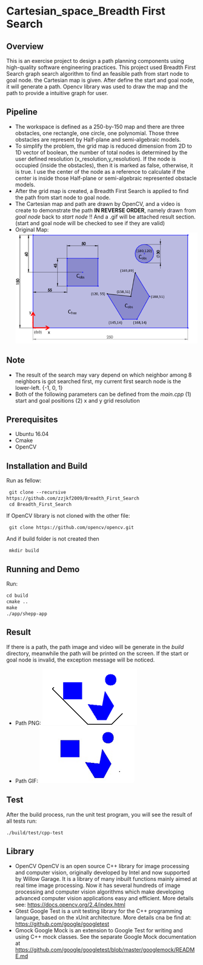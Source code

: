 # Cartesian_space_Breadth First Search

## Overview

This is an exercise project to design a path planning components using high-quality software engineering practices. This project used Breadth First Search graph search algorithm to find an feasible path from start node to goal node. the Cartesian map is given. After define the start and goal node, it will generate a path. Opencv library was used to draw the map and the path to provide a intuitive graph for user.

## Pipeline
- The workspace is defined as a 250-by-150 map and there are three obstacles, one rectangle, one circle, one polynomial. Those three obstacles are represent by Half-plane and semi-algebraic  models.
- To simplify the problem, the grid map is reduced dimension from 2D to 1D vector of boolean, the number of total nodes is determined by the user defined resolution (x_resolution,y_resolution).  If the node is occupied (inside the obstacles), then it is marked as false, otherwise, it is true. I use the center of the node as a reference to calculate if the center is inside those Half-plane or semi-algebraic represented obstacle models.
- After the grid map is created, a Breadth First Search is applied to find the path from start node to goal node.
- The Cartesian map and path are drawn by OpenCV, and a video is create to demonstrate the path **IN REVERSE ORDER**, namely drawn from *goal node* back to *start node* !! And a .gif will be
attached result section. (start and goal node will be checked to see if they are valid)
- Original Map:
![](https://github.com/zzjkf2009/Breadth_First_Search/blob/master/result/2D_Map.png)

## Note
- The result of the search may vary depend on which neighbor among 8 neighbors is got searched first, my current first search node is the lower-left. {-1, 0, 1}
- Both of the following parameters can be defined from the *main.cpp*
(1) start and goal positions (2) x and y grid resolution

## Prerequisites
* Ubuntu 16.04
* Cmake
* OpenCV

## Installation and Build

Run as fellow:
```
 git clone --recursive https://github.com/zzjkf2009/Breadth_First_Search
 cd Breadth_First_Search
```
If OpenCV library is not cloned with the other file:
```
 git clone https://github.com/opencv/opencv.git
```
And if build folder is not created then
```
 mkdir build
```

## Running and Demo
Run:
```
cd build
cmake ..
make
./app/shepp-app
```

## Result
If there is a path, the path image and video will be generate in the *build* directory, meanwhile the path will be printed on the screen. If the start or goal node is invalid, the exception message will be noticed.

- Path PNG:
![](https://github.com/zzjkf2009/Breadth_First_Search/blob/master/result/Path.png)
- Path GIF:
![](https://github.com/zzjkf2009/Breadth_First_Search/blob/master/result/Path.gif)



## Test
After the build process, run the unit test program, you will see the result of all tests
run:
```
./build/test/cpp-test
```

## Library
* OpenCV
OpenCV is an open source C++ library for image processing and computer vision, originally developed by Intel and now supported by Willow Garage.
It is a library of many inbuilt functions mainly aimed at real time image processing. Now it has several hundreds of image processing and computer vision algorithms which make developing advanced computer vision applications easy and efficient. More details see: https://docs.opencv.org/2.4/index.html
* Gtest
Google Test is a unit testing library for the C++ programming language, based on the xUnit architecture. More details cna be find at: https://github.com/google/googletest
* Gmock
Google Mock is an extension to Google Test for writing and using C++ mock classes. See the separate Google Mock documentation at https://github.com/google/googletest/blob/master/googlemock/README.md
